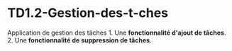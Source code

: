 # TD1.2-Gestion-des-t-ches
Application de gestion des tâches 1. Une **fonctionnalité d'ajout de tâches**.   2. Une **fonctionnalité de suppression de tâches**. 
